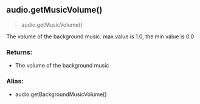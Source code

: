 
## audio.getMusicVolume()

> audio.getMusicVolume()

The volume of the background music. max value is 1.0, the min value is 0.0

### Returns:

-   The volume of the background music

### Alias:

-   audio.getBackgroundMusicVolume()
